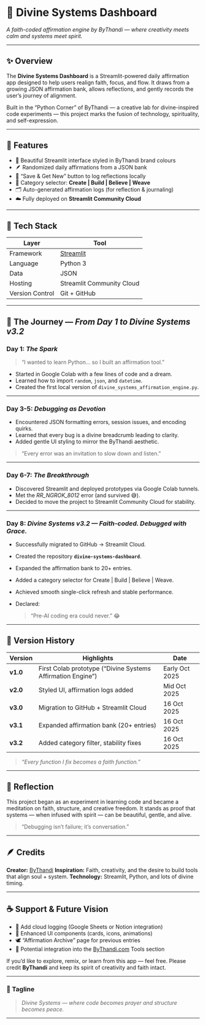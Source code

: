# 🌸 Divine Systems Dashboard

*A faith-coded affirmation engine by ByThandi — where creativity meets calm and systems meet spirit.*

---

## ✨ Overview

The **Divine Systems Dashboard** is a Streamlit-powered daily affirmation app designed to help users realign faith, focus, and flow.
It draws from a growing JSON affirmation bank, allows reflections, and gently records the user’s journey of alignment.

Built in the “Python Corner” of ByThandi — a creative lab for divine-inspired code experiments — this project marks the fusion of technology, spirituality, and self-expression.

---

## 🌿 Features

* 🌸 Beautiful Streamlit interface styled in ByThandi brand colours
* 🪶 Randomized daily affirmations from a JSON bank
* 💾 “Save & Get New” button to log reflections locally
* 🧭 Category selector: **Create | Build | Believe | Weave**
* 🗂️ Auto-generated affirmation logs (for reflection & journaling)
* ☁️ Fully deployed on **Streamlit Community Cloud**

---

## 🧩 Tech Stack

| Layer           | Tool                               |
| --------------- | ---------------------------------- |
| Framework       | [Streamlit](https://streamlit.io/) |
| Language        | Python 3                           |
| Data            | JSON                               |
| Hosting         | Streamlit Community Cloud          |
| Version Control | Git + GitHub                       |

---

## 🌸 The Journey — *From Day 1 to Divine Systems v3.2*

### **Day 1:** *The Spark*

> “I wanted to learn Python… so I built an affirmation tool.”

* Started in Google Colab with a few lines of code and a dream.
* Learned how to import `random`, `json`, and `datetime`.
* Created the first local version of `divine_systems_affirmation_engine.py`.

---

### **Day 3-5:** *Debugging as Devotion*

* Encountered JSON formatting errors, session issues, and encoding quirks.
* Learned that every bug is a divine breadcrumb leading to clarity.
* Added gentle UI styling to mirror the ByThandi aesthetic.

> “Every error was an invitation to slow down and listen.”

---

### **Day 6-7:** *The Breakthrough*

* Discovered Streamlit and deployed prototypes via Google Colab tunnels.
* Met the *RR_NGROK_8012* error (and survived 😅).
* Decided to move the project to Streamlit Community Cloud for stability.

---

### **Day 8:** *Divine Systems v3.2 — Faith-coded. Debugged with Grace.*

* Successfully migrated to GitHub → Streamlit Cloud.
* Created the repository **`divine-systems-dashboard`**.
* Expanded the affirmation bank to 20+ entries.
* Added a category selector for Create | Build | Believe | Weave.
* Achieved smooth single-click refresh and stable performance.
* Declared:

  > “Pre-AI coding era could never.” 😂

---

## 🌼 Version History

| Version  | Highlights                                                  | Date           |
| -------- | ----------------------------------------------------------- | -------------- |
| **v1.0** | First Colab prototype (“Divine Systems Affirmation Engine”) | Early Oct 2025 |
| **v2.0** | Styled UI, affirmation logs added                           | Mid Oct 2025   |
| **v3.0** | Migration to GitHub + Streamlit Cloud                       | 16 Oct 2025    |
| **v3.1** | Expanded affirmation bank (20+ entries)                     | 16 Oct 2025    |
| **v3.2** | Added category filter, stability fixes                      | 16 Oct 2025    |

> *“Every function I fix becomes a faith function.”*

---

## 💖 Reflection

This project began as an experiment in learning code and became a meditation on faith, structure, and creative freedom.
It stands as proof that systems — when infused with spirit — can be beautiful, gentle, and alive.

> “Debugging isn’t failure; it’s conversation.”

---

## 🪶 Credits

**Creator:** [ByThandi](https://bythandi.com)
**Inspiration:** Faith, creativity, and the desire to build tools that align soul + system.
**Technology:** Streamlit, Python, and lots of divine timing.

---

## ☕ Support & Future Vision

* 🌸 Add cloud logging (Google Sheets or Notion integration)
* 🎨 Enhanced UI components (cards, icons, animations)
* 🕊️ “Affirmation Archive” page for previous entries
* 💫 Potential integration into the [ByThandi.com](https://bythandi.com) Tools section

If you’d like to explore, remix, or learn from this app — feel free.
Please credit **ByThandi** and keep its spirit of creativity and faith intact.

---

### 🌺 Tagline

> *Divine Systems — where code becomes prayer and structure becomes peace.*

---
